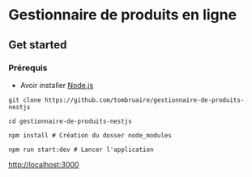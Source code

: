 # Gestionnaire de produits en ligne

## Get started
### Prérequis
<ul>
  <li>
      Avoir installer <a href="https://nodejs.org/en/download/current" target="_blank">Node.js</a>
  </li>
</ul>

```
git clone https://github.com/tombruaire/gestionnaire-de-produits-nestjs
```
```
cd gestionnaire-de-produits-nestjs
```
```
npm install # Création du dosser node_modules
```
```
npm run start:dev # Lancer l'application
```
<a href="http://localhost:3000" target="_blank">http://localhost:3000</a>